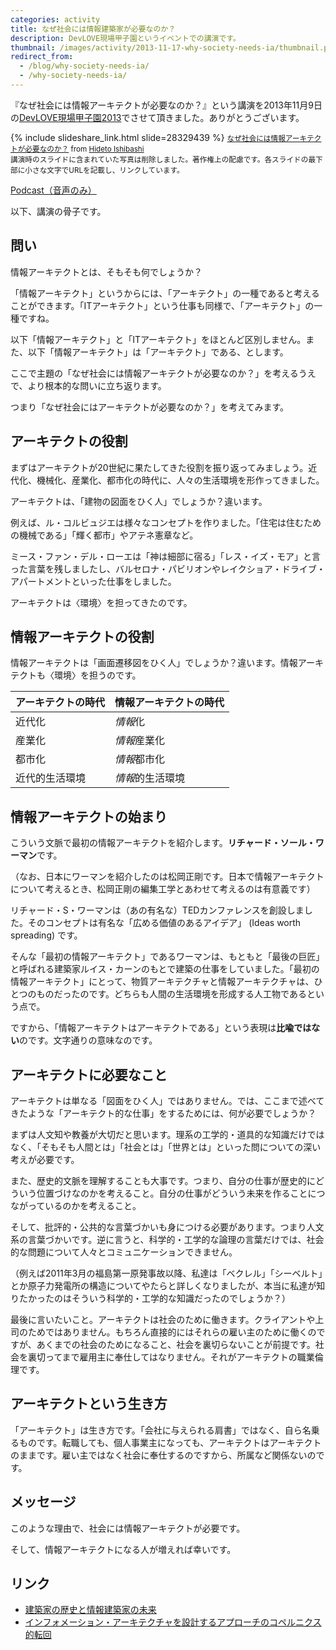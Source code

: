 ```yaml
---
categories: activity
title: なぜ社会には情報建築家が必要なのか？
description: DevLOVE現場甲子園というイベントでの講演です。
thumbnail: /images/activity/2013-11-17-why-society-needs-ia/thumbnail.png
redirect_from:
  - /blog/why-society-needs-ia/
  - /why-society-needs-ia/
---
```


『なぜ社会には情報アーキテクトが必要なのか？』という講演を2013年11月9日の[DevLOVE現場甲子園2013](http://devlove.doorkeeper.jp/events/5464)でさせて頂きました。ありがとうございます。

{% include slideshare_link.html slide=28329439 %}
<small><a href="https://www.slideshare.net/HidetoIshibashi/ss-28329439" title="なぜ社会には情報アーキテクトが必要なのか？" target="_blank">なぜ社会には情報アーキテクトが必要なのか？</a> from <a href="http://www.slideshare.net/HidetoIshibashi" target="_blank">Hideto Ishibashi</a><br>
講演時のスライドに含まれていた写真は削除しました。著作権上の配慮です。各スライドの最下部に小さな文字でURLを記載し、リンクしています。</small>

[Podcast（音声のみ）](http://talk.ishibashihideto.net/post/67230091887/iap-21)

以下、講演の骨子です。

## 問い

情報アーキテクトとは、そもそも何でしょうか？

「情報アーキテクト」というからには、「アーキテクト」の一種であると考えることができます。「ITアーキテクト」という仕事も同様で、「アーキテクト」の一種ですね。

以下「情報アーキテクト」と「ITアーキテクト」をほとんど区別しません。また、以下「情報アーキテクト」は「アーキテクト」である、とします。

ここで主題の「なぜ社会には情報アーキテクトが必要なのか？」を考えるうえで、より根本的な問いに立ち返ります。

つまり「なぜ社会にはアーキテクトが必要なのか？」を考えてみます。

## アーキテクトの役割

まずはアーキテクトが20世紀に果たしてきた役割を振り返ってみましょう。近代化、機械化、産業化、都市化の時代に、人々の生活環境を形作ってきました。

アーキテクトは、「建物の図面をひく人」でしょうか？違います。

例えば、ル・コルビュジエは様々なコンセプトを作りました。「住宅は住むための機械である」「輝く都市」やアテネ憲章など。

ミース・ファン・デル・ローエは「神は細部に宿る」「レス・イズ・モア」と言った言葉を残しましたし、バルセロナ・パビリオンやレイクショア・ドライブ・アパートメントといった仕事をしました。

アーキテクトは〈環境〉を担ってきたのです。

## 情報アーキテクトの役割

情報アーキテクトは「画面遷移図をひく人」でしょうか？違います。情報アーキテクトも〈環境〉を担うのです。

| アーキテクトの時代 | 情報アーキテクトの時代 |
|------------------------------|-------------------------------------|
| 近代化 | *情報*化 |
| 産業化 | *情報*産業化 |
| 都市化 | *情報*都市化 |
| 近代的生活環境 | *情報*的生活環境 |

## 情報アーキテクトの始まり

こういう文脈で最初の情報アーキテクトを紹介します。**リチャード・ソール・ワーマン**です。

（なお、日本にワーマンを紹介したのは松岡正剛です。日本で情報アーキテクトについて考えるとき、松岡正剛の編集工学とあわせて考えるのは有意義です）

リチャード・S・ワーマンは（あの有名な）TEDカンファレンスを創設しました。そのコンセプトは有名な「広める価値のあるアイデア」 (Ideas worth spreading) です。

そんな「最初の情報アーキテクト」であるワーマンは、もともと「最後の巨匠」と呼ばれる建築家ルイス・カーンのもとで建築の仕事をしていました。「最初の情報アーキテクト」にとって、物質アーキテクチャと情報アーキテクチャは、ひとつのものだったのです。どちらも人間の生活環境を形成する人工物であるという点で。

ですから、「情報アーキテクトはアーキテクトである」という表現は**比喩ではない**のです。文字通りの意味なのです。

## アーキテクトに必要なこと

アーキテクトは単なる「図面をひく人」ではありません。では、ここまで述べてきたような「アーキテクト的な仕事」をするためには、何が必要でしょうか？

まずは人文知や教養が大切だと思います。理系の工学的・道具的な知識だけではなく、「そもそも人間とは」「社会とは」「世界とは」といった問についての深い考えが必要です。

また、歴史的文脈を理解することも大事です。つまり、自分の仕事が歴史的にどういう位置づけなのかを考えること。自分の仕事がどういう未来を作ることにつながっているのかを考えること。

そして、批評的・公共的な言葉づかいも身につける必要があります。つまり人文系の言葉づかいです。逆に言うと、科学的・工学的な論理の言葉だけでは、社会的な問題について人々とコミュニケーションできません。

（例えば2011年3月の福島第一原発事故以降、私達は「ベクレル」「シーベルト」とか原子力発電所の構造についてやたらと詳しくなりましたが、本当に私達が知りたかったのはそういう科学的・工学的な知識だったのでしょうか？）

最後に言いたいこと。アーキテクトは社会のために働きます。クライアントや上司のためではありません。もちろん直接的にはそれらの雇い主のために働くのですが、あくまでの社会のためになること、社会を裏切らないことが前提です。社会を裏切ってまで雇用主に奉仕してはなりません。それがアーキテクトの職業倫理です。

## アーキテクトという生き方

「アーキテクト」は生き方です。「会社に与えられる肩書」ではなく、自ら名乗るものです。転職しても、個人事業主になっても、アーキテクトはアーキテクトのままです。雇い主ではなく社会に奉仕するのですから、所属など関係ないのです。

## メッセージ

このような理由で、社会には情報アーキテクトが必要です。

そして、情報アーキテクトになる人が増えれば幸いです。

## リンク

- [建築家の歴史と情報建築家の未来](/blog/2014/04/25/future-of-information-architect.html)
- [インフォメーション・アーキテクチャを設計するアプローチのコペルニクス的転回](/blog/2014/04/25/copernican-turn-on-information-architecture.html)

